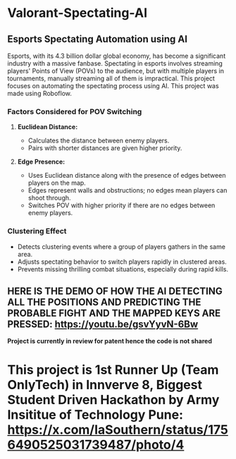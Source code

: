 # Valorant-Spectating-AI

## Esports Spectating Automation using AI

Esports, with its 4.3 billion dollar global economy, has become a significant industry with a massive fanbase. Spectating in esports involves streaming players' Points of View (POVs) to the audience, but with multiple players in tournaments, manually streaming all of them is impractical. This project focuses on automating the spectating process using AI. This project was made using Roboflow.

### Factors Considered for POV Switching

1. **Euclidean Distance:**
   - Calculates the distance between enemy players.
   - Pairs with shorter distances are given higher priority.
   
2. **Edge Presence:**
   - Uses Euclidean distance along with the presence of edges between players on the map.
   - Edges represent walls and obstructions; no edges mean players can shoot through.
   - Switches POV with higher priority if there are no edges between enemy players.

### Clustering Effect

- Detects clustering events where a group of players gathers in the same area.
- Adjusts spectating behavior to switch players rapidly in clustered areas.
- Prevents missing thrilling combat situations, especially during rapid kills.



## HERE IS THE DEMO OF HOW THE AI DETECTING ALL THE POSITIONS AND PREDICTING THE PROBABLE FIGHT AND THE MAPPED KEYS ARE PRESSED: https://youtu.be/gsvYyvN-6Bw 



**Project is currently in review for patent hence the code is not shared** 



# This project is 1st Runner Up (Team OnlyTech) in Innverve 8, Biggest Student Driven Hackathon by **Army Insititue of Technology Pune**: https://x.com/IaSouthern/status/1756490525031739487/photo/4 

